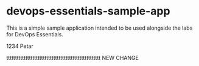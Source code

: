 # devops-essentials-sample-app

This is a simple sample application intended to be used alongside the labs for DevOps Essentials.



1234
Petar



tttttttttttttttttttttttttttttttttttttttttttttttttttttt      NEW CHANGE
